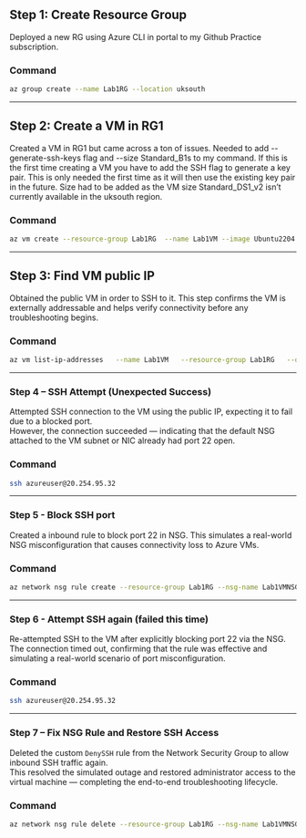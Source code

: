 ## Step 1: Create Resource Group
Deployed a new RG using Azure CLI in portal to my Github Practice subscription.

### Command
```bash
az group create --name Lab1RG --location uksouth
```
-----
## Step 2: Create a VM in RG1
Created a VM in RG1 but came across a ton of issues. Needed to add --generate-ssh-keys
flag and --size Standard_B1s to my command. If this is the first time creating a VM you have to add the SSH flag to generate a key pair. This is only needed the first time as it will then use the existing key pair in the future.
Size had to be added as the VM size Standard_DS1_v2 isn’t currently available in the uksouth region.

### Command
```bash
az vm create --resource-group Lab1RG  --name Lab1VM --image Ubuntu2204 --admin-username azureuser --generate-ssh-keys --size Standard_B1s
```
-----
## Step 3: Find VM public IP
Obtained the public VM in order to SSH to it. This step confirms the VM is externally addressable and helps verify connectivity before any troubleshooting begins.

### Command
```bash
az vm list-ip-addresses   --name Lab1VM   --resource-group Lab1RG   --query "[].virtualMachine.network.publicIpAddresses[].ipAddress"   -o tsv
```

-----
### Step 4 – SSH Attempt (Unexpected Success)
Attempted SSH connection to the VM using the public IP, expecting it to fail due to a blocked port.  
However, the connection succeeded — indicating that the default NSG attached to the VM subnet or NIC already had port 22 open.

### Command
```bash
ssh azureuser@20.254.95.32
```

-----
### Step 5 - Block SSH port
Created a inbound rule to block port 22 in NSG. This simulates a real-world NSG misconfiguration that causes connectivity loss to Azure VMs.

### Command
```bash
az network nsg rule create --resource-group Lab1RG --nsg-name Lab1VMNSG --name DenySSH --priority 100 --access Deny --protocol Tcp --direction Inbound --destination-port-ranges 22 --source-address-prefixes '*' --destination-address-prefixes '*'
```

-----
### Step 6 - Attempt SSH again (failed this time)
Re-attempted SSH to the VM after explicitly blocking port 22 via the NSG.  
The connection timed out, confirming that the rule was effective and simulating a real-world scenario of port misconfiguration.

### Command
```bash
ssh azureuser@20.254.95.32
```

-----
### Step 7 – Fix NSG Rule and Restore SSH Access
Deleted the custom `DenySSH` rule from the Network Security Group to allow inbound SSH traffic again.  
This resolved the simulated outage and restored administrator access to the virtual machine — completing the end-to-end troubleshooting lifecycle.

### Command
```bash
az network nsg rule delete --resource-group Lab1RG --nsg-name Lab1VMNSG --name DenySSH
```
